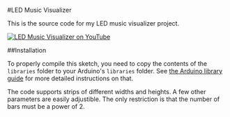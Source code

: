 #LED Music Visualizer

This is the source code for my LED music visualizer project.

[![LED Music Visualizer on YouTube](http://img.youtube.com/vi/FjP1wSDdw-c/0.jpg)](http://www.youtube.com/watch?v=FjP1wSDdw-c)

##Installation

To properly compile this sketch, you need to copy the contents of the `libraries` folder to your Arduino's `libraries`
folder. See [the Arduino library guide](http://arduino.cc/en/Guide/Libraries) for more detailed instructions on that.

The code supports strips of different widths and heights. A few other parameters are easily adjustible. The only
restriction is that the number of bars must be a power of 2.